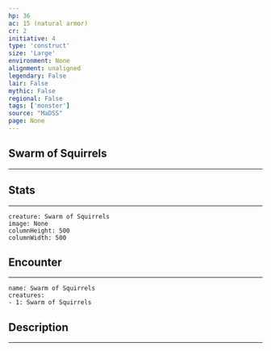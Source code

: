 ```yaml
---
hp: 36
ac: 15 (natural armor)
cr: 2
initiative: 4
type: 'construct'    
size: 'Large'
environment: None
alignment: unaligned
legendary: False
lair: False
mythic: False
regional: False
tags: ['monster']
source: "MaDSS"
page: None
---
```


## Swarm of Squirrels
---



## Stats
---

```statblock
creature: Swarm of Squirrels
image: None
columnHeight: 500
columnWidth: 500
```

## Encounter
---

```encounter-table
name: Swarm of Squirrels
creatures:
- 1: Swarm of Squirrels
```

## Description
---




